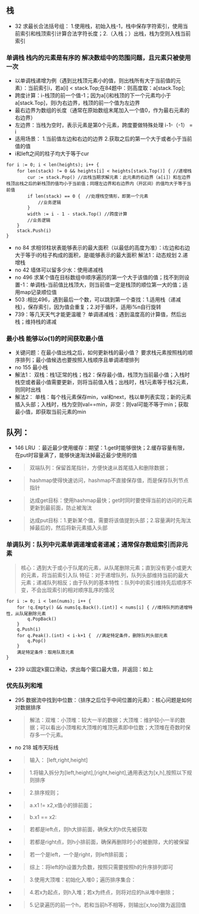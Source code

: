 
## 栈
- 32 求最长合法括号组： 1.使用栈，初始入栈-1，栈中保存字符索引，使用当前索引和栈顶索引计算合法字符长度；2.（入栈；）出栈，栈为空则入栈当前索引
### 单调栈 栈内的元素是有序的 解决数组中的范围问题，且元素只被使用一次
- 以单调栈递增为例（遇到比栈顶元素小的值，则出栈所有大于当前值的元素）：当前索引i，若a[i] < stack.Top;在84题中：则高度取：a[stack.Top];
- 跨度计算：i-栈顶的前一个值-1；因为a[i]和栈顶的下一个元素均小于a[stack.Top]，则i为右边界，栈顶的前一个值为左边界
- 最右边界为数组的长度（通常在原始数组末尾加入一个值0，作为最右元素的右边界）
- 左边界：当栈为空时，表示元素是第0个元素，跨度要做特殊处理 i-1-（-1） = i
- 适用场景： 1.当前值左边和右边的边界 2.获取之后的第一个大于或者小于当前值的值
- i和left之间的柱子均大于等于cur
```
for i := 0; i < len(heights); i++ {
	for len(stack) != 0 && heights[i] < heights[stack.Top()] { //递增栈
		cur := stack.Pop() //出栈当期求解元素：此元素的右边界（a[i]）和左边界栈顶出栈之后的新栈顶的值均小于当前值；同理左边界和右边界内（开区间）的值均大于等于当前值
		if len(stack) == 0 {  //处理栈空情形，即第一个元素       
			//业务逻辑
		}
		width := i - 1 - stack.Top() //跨度计算
		//业务逻辑
	}
	stack.Push(i)
}
```
- no 84 求相邻柱状表能够表示的最大面积（以最低的高度为准）：i左边和右边大于等于i的柱子构成的面积，是i能够表示的最大面积 解法1：动态规划 2.递增栈
- no 42 墙体可以留多少水：使用递减栈
- no 496 求某个值在目标数组中顺序遍历的第一个大于该值的值；找不到则设置-1：单调栈-当前值比栈顶大，则当前值一定是栈顶的顺位第一大的值；适用map记录顺位值
- 503 :相比496，遇到最后一个数，可以跳到第一个查找：1.适用栈（递减栈），保存索引，因为值会重复；2.对于循环，适用i%n自行旋转
- 739：等几天天气才能更温暖？ 单调递减栈：遇到温度高的计算值，然后出栈；维持栈的递减
### 最小栈 能够以o(1)的时间获取最小值
- 关键问题：在最小值出栈之后，如何更新栈的最小值？ 要求栈元素按照栈的顺序排列；最小值候选也要按照入栈顺序且单调递增排列
- no 155 最小栈
- 解法1： 双栈：栈1正常的栈；栈2：保存最小值，栈顶为当前最小值；入栈时栈空或者最小值需要更新，则将当前值入栈；出栈时，栈1元素等于栈2元素，则同时出栈
- 解法2： 单栈：每个栈元素保存min，val和next，栈以单列表实现；新的元素插入头部；入栈时，栈为空则val==min，非空：则val可能不等于min；获取最小值，即获取当前元素的min


## 队列：
- 146 LRU ：最近最少使用缓存：期望：1.get时能够很快；2.缓存容量有限，在put时容量满了，能够快速淘汰掉最近最少使用的值
- > 双端队列：保留首尾指针，方便快速从首尾插入和删除数据；
- > hashmap使得快速访问，hashmap不直接保存值，而是保存队列节点指针
- > 达成get目标：使用hashmap最快；get时同时要使得当前的访问的元素更新到最前面，防止被淘汰
- > 达成put目标：1.更新某个值，需要将该值提到头部；2.容量满时先淘汰掉最后的，然后将新元素插入头部
### 单调队列：队列中元素单调递增或者递减；通常保存数组索引而非元素
>  核心：遇到大于或小于队尾的元素，从队尾删除元素；直到没有更小或更大的元素，将当前索引入队
>  特征：对于递增队列，队列头部维持当前的最大元素；递减队列相反；由于队列的基本特性：队列中的索引维持先后顺序不变，不会出现索引的相对顺序乱序的情况
```
for i := 0; i < len(nums); i++ {
	for !q.Empty() && nums[q.Back().(int)] < nums[i] { //维持队列的递增特性，从队尾删除元素
		q.PopBack()
	}
	q.Push(i)
	for q.Peak().(int) < i-k+1 {  //满足特定条件，删除队列头部元素
		q.Pop()
	}
	满足特定条件：取用队首元素
}	
```
- 239 以固定k窗口滑动，求出每个窗口最大值，并返回：如上
### 优先队列和堆
- 295 数据流中找到中位数：（排序之后位于中间位置的元素）：核心问题是如何对数据排序
- > 解法：双堆：小顶堆：较大一半的数据；大顶堆：维护较小一半的数据；可以看出小顶堆和大顶堆的堆顶元素即中位数；大顶堆在奇数时保存多一个元素。
- no 218 城市天际线
- > 输入： [left,right,height]
- >  1.将输入拆分为[left,height],[right,height],通用表达为[x,h],按照以下规则排序
- >  2.排序规则；
- >  a.x1 != x2,x值小的排前面；
- >  b.x1 == x2:
- >  若都是left点，则h大排前面，确保大的h优先被获取
- >  若都是right点，则h小排前面，确保再删除时小的被删除，大的被保留
- >  若一个是left，一个是right，则left排前面；
- >  综上：将left的h设置为负数，按照只需要按照h的升序排列即可
- >  3.使用大顶堆：初始化入堆0；遍历排序集合：
- >  4.若x为起点，则h入堆；若x为终点，则将对应的h从堆中删除；
- >  5.记录遍历的前一个h，若和当前h不相等，则输出[x,top]做为返回值
